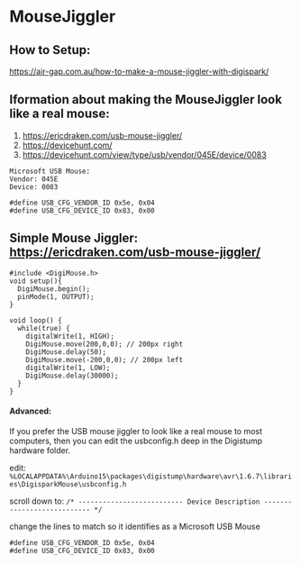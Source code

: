 # MouseJiggler

## How to Setup:
https://air-gap.com.au/how-to-make-a-mouse-jiggler-with-digispark/

## Iformation about making the MouseJiggler look like a real mouse:
1. https://ericdraken.com/usb-mouse-jiggler/
2. https://devicehunt.com/
3. https://devicehunt.com/view/type/usb/vendor/045E/device/0083
```
Microsoft USB Mouse: 
Vendor: 045E
Device: 0083

#define USB_CFG_VENDOR_ID 0x5e, 0x04
#define USB_CFG_DEVICE_ID 0x83, 0x00
```




## Simple Mouse Jiggler: https://ericdraken.com/usb-mouse-jiggler/
```
#include <DigiMouse.h>
void setup(){
  DigiMouse.begin();
  pinMode(1, OUTPUT);
}
 
void loop() {
  while(true) {
    digitalWrite(1, HIGH);  
    DigiMouse.move(200,0,0); // 200px right
    DigiMouse.delay(50);
    DigiMouse.move(-200,0,0); // 200px left
    digitalWrite(1, LOW);
    DigiMouse.delay(30000);
  }
}
```

#### Advanced:
If you prefer the USB mouse jiggler to look like a real mouse to most computers, then you can edit the usbconfig.h deep in the Digistump hardware folder.

edit: 
```%LOCALAPPDATA%\Arduino15\packages\digistump\hardware\avr\1.6.7\libraries\DigisparkMouse\usbconfig.h```

scroll down to: 
```/* -------------------------- Device Description --------------------------- */```

change the lines to match so it identifies as a Microsoft USB Mouse
```
#define USB_CFG_VENDOR_ID 0x5e, 0x04
#define USB_CFG_DEVICE_ID 0x83, 0x00
```
